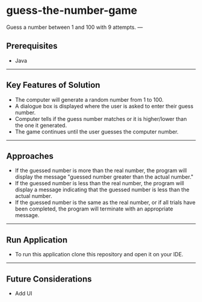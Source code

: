 # guess-the-number-game
Guess a number between 1 and 100 with 9 attempts. 
—

## Prerequisites

+ Java

---

## Key Features of Solution

+ The computer will generate a random number from 1 to 100.
+ A dialogue box is displayed where the user is asked to enter their guess number.
+ Computer tells if the guess number matches or it is higher/lower than the one it generated.
+ The game continues until the user guesses the computer number.
---

## Approaches

+ If the guessed number is more than the real number, the program will display the message "guessed number greater than the actual number."
+ If the guessed number is less than the real number, the program will display a message indicating that the guessed number is less than the actual number.
+ If the guessed number is the same as the real number, or if all trials have been completed, the program will terminate with an appropriate message.


---

## Run Application

+ To run this application clone this repository and open it on your IDE. 

---

## Future Considerations

+ Add UI

